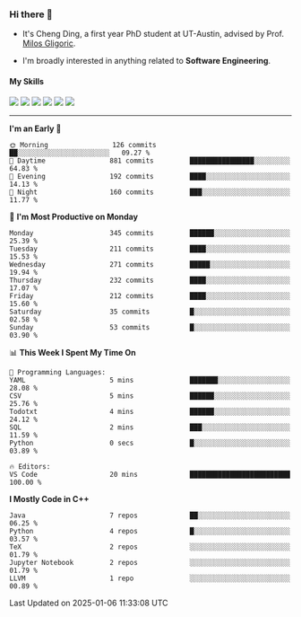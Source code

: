 ### Hi there 👋

* It's Cheng Ding, a first year PhD student at UT-Austin, advised by Prof. [Milos Gligoric](https://users.ece.utexas.edu/~gligoric/).

* I'm broadly interested in anything related to **Software Engineering**.

#### My Skills

![](https://img.shields.io/badge/C++-65318e?logo=cplusplus&logoColor=fff)
![](https://img.shields.io/badge/Python-3e74a2?logo=python&logoColor=fff)
![](https://img.shields.io/badge/C-5654a2?logo=c&logoColor=fff)
![](https://img.shields.io/badge/Go-00aaff?logo=go&logoColor=fff)
![](https://img.shields.io/badge/Docker-0088ff?logo=docker&logoColor=fff)
![](https://img.shields.io/badge/Apache-D22128?logo=apache&logoColor=fff)

---
<!--START_SECTION:waka-->
**I'm an Early 🐤** 

```text
🌞 Morning                126 commits         ██░░░░░░░░░░░░░░░░░░░░░░░   09.27 % 
🌆 Daytime                881 commits         ████████████████░░░░░░░░░   64.83 % 
🌃 Evening                192 commits         ████░░░░░░░░░░░░░░░░░░░░░   14.13 % 
🌙 Night                  160 commits         ███░░░░░░░░░░░░░░░░░░░░░░   11.77 % 
```
📅 **I'm Most Productive on Monday** 

```text
Monday                   345 commits         ██████░░░░░░░░░░░░░░░░░░░   25.39 % 
Tuesday                  211 commits         ████░░░░░░░░░░░░░░░░░░░░░   15.53 % 
Wednesday                271 commits         █████░░░░░░░░░░░░░░░░░░░░   19.94 % 
Thursday                 232 commits         ████░░░░░░░░░░░░░░░░░░░░░   17.07 % 
Friday                   212 commits         ████░░░░░░░░░░░░░░░░░░░░░   15.60 % 
Saturday                 35 commits          █░░░░░░░░░░░░░░░░░░░░░░░░   02.58 % 
Sunday                   53 commits          █░░░░░░░░░░░░░░░░░░░░░░░░   03.90 % 
```


📊 **This Week I Spent My Time On** 

```text
💬 Programming Languages: 
YAML                     5 mins              ███████░░░░░░░░░░░░░░░░░░   28.08 % 
CSV                      5 mins              ██████░░░░░░░░░░░░░░░░░░░   25.76 % 
Todotxt                  4 mins              ██████░░░░░░░░░░░░░░░░░░░   24.12 % 
SQL                      2 mins              ███░░░░░░░░░░░░░░░░░░░░░░   11.59 % 
Python                   0 secs              █░░░░░░░░░░░░░░░░░░░░░░░░   03.89 % 

🔥 Editors: 
VS Code                  20 mins             █████████████████████████   100.00 % 
```

**I Mostly Code in C++** 

```text
Java                     7 repos             ██░░░░░░░░░░░░░░░░░░░░░░░   06.25 % 
Python                   4 repos             █░░░░░░░░░░░░░░░░░░░░░░░░   03.57 % 
TeX                      2 repos             ░░░░░░░░░░░░░░░░░░░░░░░░░   01.79 % 
Jupyter Notebook         2 repos             ░░░░░░░░░░░░░░░░░░░░░░░░░   01.79 % 
LLVM                     1 repo              ░░░░░░░░░░░░░░░░░░░░░░░░░   00.89 % 
```




 Last Updated on 2025-01-06 11:33:08 UTC
<!--END_SECTION:waka-->
